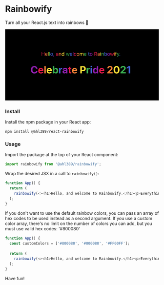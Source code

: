 # Rainbowify

Turn all your React.js text into rainbows 🌈

<img src = "./demo.png">

### Install

Install the npm package in your React app:

```bash
npm install @ahl389/react-rainbowify
```

### Usage
Import the package at the top of your React component:

```javascript
import rainbowify from '@ahl389/rainbowify';
```

Wrap the desired JSX in a call to `rainbowify()`:

```javascript
function App() {
  return (
    rainbowify(<><h1>Hello, and welcome to Rainbowify.</h1><p>Everything here is gay.</p></>) }
  );
}
```

If you don't want to use the default rainbow colors, you can pass an array of hex codes to be used instead as a second argument. If you use a custom color array, there's no limit on the number of colors you can add, but you must use valid hex codes: '#800080'

```javascript
function App() {
  const customColors = ['#800080', '#000080', '#FF00FF'];

  return (
    rainbowify(<><h1>Hello, and welcome to Rainbowify.</h1><p>Everything here is gay.</p></>, customColors) }
  );
}
```

Have fun!